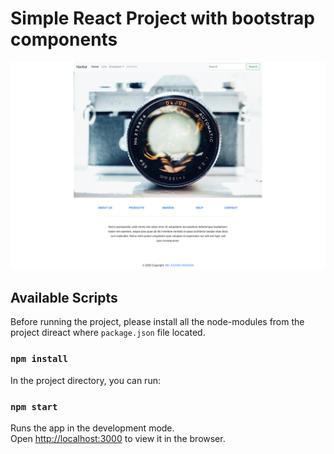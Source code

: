 # Simple React Project with bootstrap components

![alt text](https://github.com/Maxyee/reactdevelopmentstrategies/blob/master/simpleBootstrapUseInReact/Screenshots/oldbootstrapimplementinReact.png)


## Available Scripts
Before running the project, please install all the node-modules from the project direact where `package.json` file located.

### `npm install`

In the project directory, you can run:

### `npm start`

Runs the app in the development mode.<br />
Open [http://localhost:3000](http://localhost:3000) to view it in the browser.


